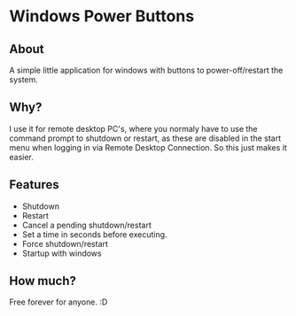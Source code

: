 # Windows Power Buttons

## About
A simple little application for windows with buttons to power-off/restart the system.

## Why?
I use it for remote desktop PC's, where you normaly have to use the command prompt to shutdown or restart, as these are disabled in the start menu when logging in via Remote Desktop Connection.
So this just makes it easier.

## Features
- Shutdown
- Restart
- Cancel a pending shutdown/restart
- Set a time in seconds before executing.
- Force shutdown/restart
- Startup with windows

## How much?
Free forever for anyone. :D
